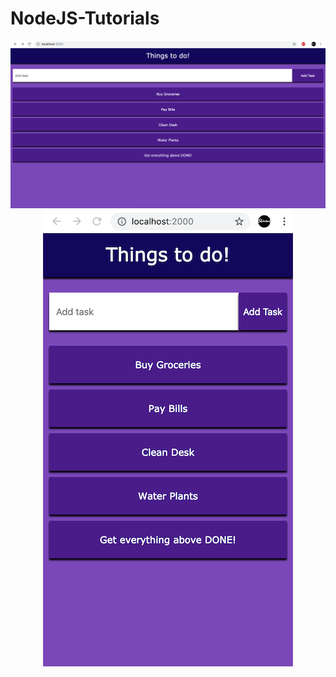 # NodeJS-Tutorials
<p align="center">
  <img src="Browser.png" /> <br />
  <img src="Mobile.png" width="400" height="730" />
</p>